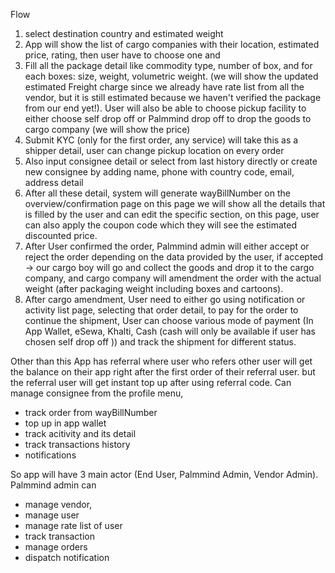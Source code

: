 Flow

1. select destination country and estimated weight
2. App will show the list of cargo companies with their location, estimated price, rating, then user have to choose one
   and
3. Fill all the package detail like commodity type, number of box, and for each boxes: size, weight, volumetric
   weight. (we will show the updated estimated Freight charge since we already have rate list from all the vendor, but
   it is still estimated because we haven't verified the package from our end yet!). User will also be able to choose
   pickup facility to either choose self drop off or Palmmind drop off to drop the goods to cargo company (we will show the
   price)
4. Submit KYC (only for the first order, any service) will take this as a shipper detail, user can change pickup
   location on every order
5. Also input consignee detail or select from last history directly or create new consignee by adding name, phone with
   country code, email, address detail
6. After all these detail, system will generate wayBillNumber on the overview/confirmation page on this page we will
   show all the details that is filled by the user and can edit the specific section, on this page, user can also apply
   the coupon code which they will see the estimated discounted price.
7. After User confirmed the order, Palmmind admin will either accept or reject the order depending on the data provided by
   the user, if accepted -> our cargo boy will go and collect the goods and drop it to the cargo company, and cargo
   company will amendment the order with the actual weight (after packaging weight including boxes and cartoons).
8. After cargo amendment, User need to either go using notification or activity list page, selecting that order detail,
   to pay for the order to continue the shipment, User can choose various mode of payment (In App Wallet, eSewa, Khalti,
   Cash (cash will only be available if user has chosen self drop off )) and track the shipment for different status.

Other than this App has referral where user who refers other user will get the balance on their app right after the
first order of their referral user. but the referral user will get instant top up after using referral code.
Can manage consignee from the profile menu,

- track order from wayBillNumber
- top up in app wallet
- track acitivity and its detail
- track transactions history
- notifications

So app will have 3 main actor (End User, Palmmind Admin, Vendor Admin).
Palmmind admin can

- manage vendor,
- manage user
- manage rate list of user
- track transaction
- manage orders
- dispatch notification
